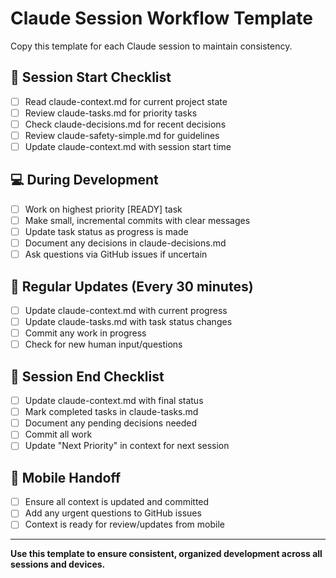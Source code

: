 # Claude Session Workflow Template

Copy this template for each Claude session to maintain consistency.

## 🚀 Session Start Checklist
- [ ] Read claude-context.md for current project state
- [ ] Review claude-tasks.md for priority tasks
- [ ] Check claude-decisions.md for recent decisions
- [ ] Review claude-safety-simple.md for guidelines
- [ ] Update claude-context.md with session start time

## 💻 During Development
- [ ] Work on highest priority [READY] task
- [ ] Make small, incremental commits with clear messages
- [ ] Update task status as progress is made
- [ ] Document any decisions in claude-decisions.md
- [ ] Ask questions via GitHub issues if uncertain

## 🔄 Regular Updates (Every 30 minutes)
- [ ] Update claude-context.md with current progress
- [ ] Update claude-tasks.md with task status changes
- [ ] Commit any work in progress
- [ ] Check for new human input/questions

## 🏁 Session End Checklist
- [ ] Update claude-context.md with final status
- [ ] Mark completed tasks in claude-tasks.md
- [ ] Document any pending decisions needed
- [ ] Commit all work
- [ ] Update "Next Priority" in context for next session

## 📱 Mobile Handoff
- [ ] Ensure all context is updated and committed
- [ ] Add any urgent questions to GitHub issues
- [ ] Context is ready for review/updates from mobile

---
**Use this template to ensure consistent, organized development across all sessions and devices.**